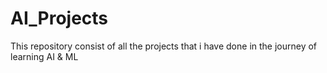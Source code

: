 # AI_Projects
This repository consist of all the projects that i have done in the journey of learning AI &amp; ML
